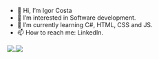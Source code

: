 - 👋 Hi, I’m Igor Costa
- 👀 I’m interested in Software development.
- 🌱 I’m currently learning C#, HTML, CSS and JS.
- 📫 How to reach me: LinkedIn.

<!---
IgorSCTec/IgorSCTec is a ✨ special ✨ repository because its `README.md` (this file) appears on your GitHub profile.
You can click the Preview link to take a look at your changes..
--->
<div margin-bottom="16px">
<a href="https://github.com/IgorSCTec">
  <img align="center" src="https://github-readme-stats.vercel.app/api?username=IgorSCTec&include_all_commits=true&hide=issues,prs,contribs&show_icons=true&title_color=04AFB8&text_color=fafafa&bg_color=0D0D0D&border_radius=8&icon_color=EBB400&border_color=000000)](https://github.com/anuraghazra/github-readme-stats)" />
</a>
<a href="https://github.com/IgorSCTec">
  <img align="center" src="https://github-readme-stats.vercel.app/api/top-langs/?username=IgorSCTec&layout=compact&title_color=04AFB8&text_color=fafafa&bg_color=0D0D0D&border_radius=8&icon_color=EBB400&border_color=000000)](https://github.com/anuraghazra/github-readme-stats)" />
</a>
</div>
